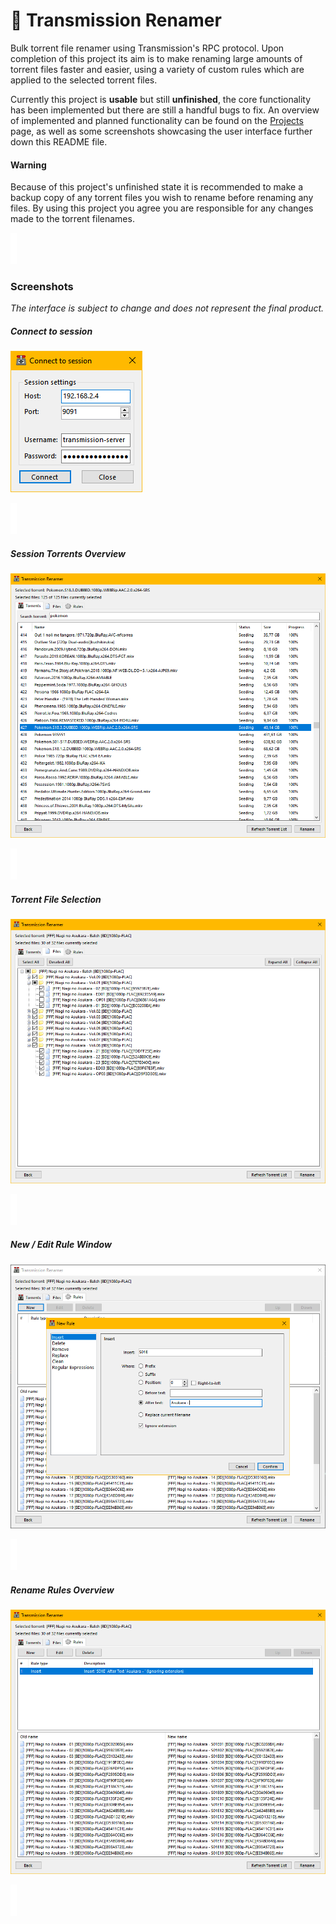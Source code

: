# 🧲 Transmission Renamer
Bulk torrent file renamer using Transmission's RPC protocol. Upon completion of this project its aim is to make renaming large amounts of torrent files faster and easier, using a variety of custom rules which are applied to the selected torrent files.

Currently this project is **usable** but still **unfinished**, the core functionality has been implemented but there are still a handful bugs to fix.
An overview of implemented and planned functionality can be found on the [Projects](https://github.com/dvingerh/transmission-renamer/projects) page, as well as some screenshots showcasing the user interface further down this README file.

#### Warning
Because of this project's unfinished state it is recommended to make a backup copy of any torrent files you wish to rename before renaming any files. By using this project you agree you are responsible for any changes made to the torrent filenames.

![](/Screenshots/spacer.png?raw=true)

### Screenshots
*The interface is subject to change and does not represent the final product.*

##### Connect to session

![Connect to session](/Screenshots/transmission-renamer_session.png?raw=true "Connect to session")

![](/Screenshots/spacer.png?raw=true)

##### Session Torrents Overview

![Session Torrents Overview](/Screenshots/transmission-renamer_torrents.png?raw=true "Session Torrents Overview")

![](/Screenshots/spacer.png?raw=true)

##### Torrent File Selection

![File selection](/Screenshots/transmission-renamer_files.png?raw=true "File selection")

![](/Screenshots/spacer.png?raw=true)

##### New / Edit Rule Window

![New / Edit Rule Window](/Screenshots/transmission-renamer_newrule.png?raw=true "New / Edit Rule Window")

![](/Screenshots/spacer.png?raw=true)

##### Rename Rules Overview

![Rename Rules Overview](/Screenshots/transmission-renamer_rulepreview.png?raw=true "Rename Rules Overview")

![](/Screenshots/spacer.png?raw=true)
